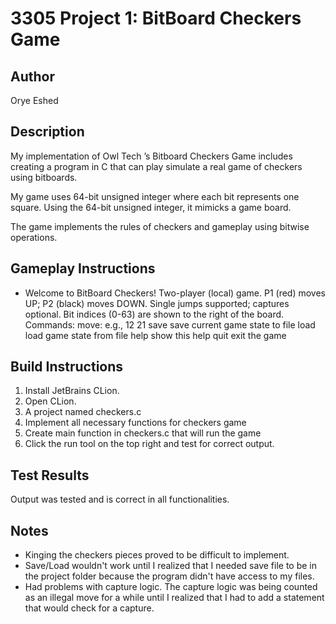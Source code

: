 # 3305 Project 1: BitBoard Checkers Game

## Author
Orye Eshed

## Description
My implementation of Owl Tech ’s Bitboard Checkers Game includes creating a program in C that can play simulate a real game of checkers using bitboards. 

My game uses 64-bit unsigned integer where each bit represents one square. Using the 64-bit unsigned integer, it mimicks a game board.

The game implements the rules of checkers and gameplay using bitwise operations.

## Gameplay Instructions
- Welcome to BitBoard Checkers! Two-player (local) game.
P1 (red) moves UP; P2 (black) moves DOWN. Single jumps supported; captures optional.
Bit indices (0-63) are shown to the right of the board.
Commands:
  move:  <from> <to>    e.g., 12 21
  save   <file>        save current game state to file
  load   <file>        load game state from file
  help                 show this help
  quit                 exit the game


## Build Instructions

1. Install JetBrains CLion.
2. Open CLion.
3. A project named checkers.c
4. Implement all necessary functions for checkers game
5. Create main function in checkers.c that will run the game
6. Click the run tool on the top right and test for correct output.


## Test Results
Output was tested and is correct in all functionalities.

## Notes
- Kinging the checkers pieces proved to be difficult to implement.
- Save/Load wouldn't work until I realized that I needed save file to be in the project folder because the program didn't have access to my files.
- Had problems with capture logic. The capture logic was being counted as an illegal move for a while until I realized that I had to add a statement that would check for a capture.
